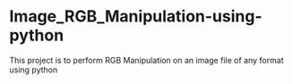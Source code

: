 # Image_RGB_Manipulation-using-python
This project is to perform RGB Manipulation on an image file of any format using python
